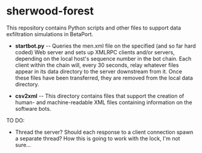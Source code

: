 # sherwood-forest

This repository contains Python scripts and other files to support data exfiltration simulations in BetaPort.

* **startbot.py** -- Queries the men.xml file on the specified (and so far hard coded) Web server and sets up XMLRPC clients and/or servers, depending on the local host's sequence number in the bot chain. Each client within the chain will, every 30 seconds, relay whatever files appear in its data directory to the server downstream from it. Once these files have been transferred, they are removed from the local data directory.

* **csv2xml** -- This directory contains files that support the creation of human- and machine-readable XML files containing information on the software bots.

TO DO: 

* Thread the server? Should each response to a client connection spawn a separate thread? How this is going to work with the lock, I'm not sure...
